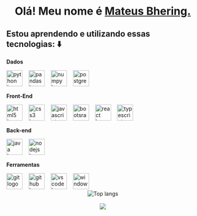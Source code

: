 <h1 align="center">
    Olá! Meu nome é 
    <a href="https://www.linkedin.com/in/mateus-bhering/">Mateus Bhering.</a>
  </h1>
  
  <section>

 ## Estou aprendendo e utilizando essas tecnologias: ⬇️

**<p>Dados</p>**
    <img src="https://skillicons.dev/icons?i=python" height="42" alt="python logo"  />
    <img width="8" />
    <img src="https://cdn.jsdelivr.net/gh/devicons/devicon/icons/pandas/pandas-original.svg" height="42" alt="pandas logo"  />
    <img width="8" />
    <img src="https://cdn.jsdelivr.net/gh/devicons/devicon/icons/numpy/numpy-original.svg" height="42" alt="numpy logo"  />
    <img width="8" />
    <img src="https://skillicons.dev/icons?i=postgres" height="42" alt="postgres logo"  />
    <img width="8" />
<div>

**<p>Front-End</p>**
<div>
    <img src="https://skillicons.dev/icons?i=html" height="42" alt="html5 logo"  />
    <img width="8" />
    <img src="https://skillicons.dev/icons?i=css" height="42" alt="css3 logo"  />
    <img width="8" />
    <img src="https://skillicons.dev/icons?i=javascript" height="42" alt="javascript logo"  />
    <img width="8" />
    <img src="https://skillicons.dev/icons?i=bootstrap" height="42" alt="bootsrap logo"  />
    <img width="8" />
    <img src="https://skillicons.dev/icons?i=react" height="42" alt="react logo"  />
    <img width="8" />
    <img src="https://skillicons.dev/icons?i=typescript" height="42" alt="typescript logo"  />
    <img width="8" />
</div>

**<p>Back-end</p>**
<img src="https://skillicons.dev/icons?i=java" height="42" alt="java logo"  />
    <img width="8" />
    <img src="https://skillicons.dev/icons?i=nodejs" height="42" alt="nodejs logo"  />
    <img width="8" />
**<p>Ferramentas</p>**
<div>
    <img src="https://skillicons.dev/icons?i=git" height="42" alt="git logo"  />
    <img width="8" />
    <img src="https://skillicons.dev/icons?i=github" height="42" alt="github logo"  />
    <img width="8" />
    <img src="https://skillicons.dev/icons?i=vscode" height="42" alt="vscode logo"  />
    <img width="8" />
    <img src="https://skillicons.dev/icons?i=windows" height="42" alt="windows logo"  />
    <img width="8" />
</div>
</section>

<div align="center">
  <img alt="Top langs" src="https://github-readme-stats.vercel.app/api/top-langs/?username=mateusbhering&layout=compact&hide=Jupyter%20Notebook"/>
</div>
<br>
<div align="center">
  <a href="https://www.linkedin.com/in/mateus-bhering/" target="_blank">
<img src="https://img.shields.io/badge/LinkedIn-0077B5?style=for-the-badge&logo=linkedin&logoColor=white">
</img>
  </a>
    </div>

